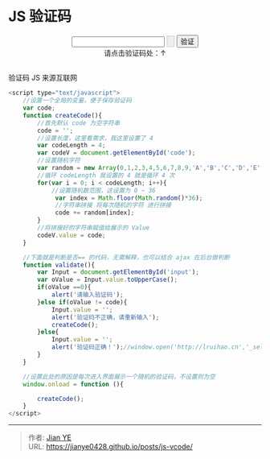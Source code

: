 # JS 验证码


<style type="text/css">
	#code{  
        font-family:Arial;  
        font-style:italic;  
        font-weight:bold;  
        border:2px solid #ddd;
        letter-spacing:9px;  
        color:blue;
        font-size: 15px; 
    }
</style>

<script type="text/javascript">
	//设置一个全局的变量，便于保存验证码
    var code;
    function createCode(){
        //首先默认 code 为空字符串
        code = '';
        //设置长度，这里看需求，我这里设置了 4
        var codeLength = 4;
        var codeV = document.getElementById('code');
        //设置随机字符
        var random = new Array('人','徒','知','枯','坐','息','思','为','进','德','之','功','殊','不','知','上','达','之', '士','圆','通','定','慧','体','用','双','修','即','动','而','静','虽','撄','而','宁');
        //循环 codeLength 我设置的 4 就是循环 4 次
        for(var i = 0; i < codeLength; i++){
            //设置随机数范围，这设置为 0 ~ 36
             var index = Math.floor(Math.random()*35);
             //字符串拼接 将每次随机的字符 进行拼接
             code += random[index]; 
        }
        //将拼接好的字符串赋值给展示的 Value
        codeV.value = code;
    }

    //下面就是判断是否== 的代码，无需解释
    function validate(){
        var Input = document.getElementById('input');
        var oValue = Input.value.toUpperCase();
        if(oValue ==0){
            alert('请输入验证码');
        }else if(oValue != code){
            Input.value = '';
            alert('验证码不正确，请重新输入');
            createCode();
        }else{
            Input.value = '';
            alert('验证码正确！');//window.open('http://lruihao.cn','_self');
        }
    }

    //设置此处的原因是每次进入界面展示一个随机的验证码，不设置则为空
    window.onload = function (){

        createCode();
    }
</script>

<div align="center">  
    <input type = "text" id = "input" value="" /> <input type = "button" id="code" onclick="createCode()"/> <input class="btn" type = "button" value = "验证" onclick = "validate()"/> 
    <br/>请点击验证码处：↑ 
</div>

## <!--more-->

验证码 JS 来源互联网

```javascript 验证码 js
<script type="text/javascript">
	//设置一个全局的变量，便于保存验证码
    var code;
    function createCode(){
        //首先默认 code 为空字符串
        code = '';
        //设置长度，这里看需求，我这里设置了 4
        var codeLength = 4;
        var codeV = document.getElementById('code');
        //设置随机字符
        var random = new Array(0,1,2,3,4,5,6,7,8,9,'A','B','C','D','E','F','G','H','I','J','K','L','M','N','O','P','Q','R', 'S','T','U','V','W','X','Y','Z');
        //循环 codeLength 我设置的 4 就是循环 4 次
        for(var i = 0; i < codeLength; i++){
            //设置随机数范围，这设置为 0 ~ 36
             var index = Math.floor(Math.random()*36);
             //字符串拼接 将每次随机的字符 进行拼接
             code += random[index];
        }
        //将拼接好的字符串赋值给展示的 Value
        codeV.value = code;
    }

    //下面就是判断是否== 的代码，无需解释，也可以结合 ajax 在后台做判断
    function validate(){
        var Input = document.getElementById('input');
        var oValue = Input.value.toUpperCase();
        if(oValue ==0){
            alert('请输入验证码');
        }else if(oValue != code){
            Input.value = '';
            alert('验证码不正确，请重新输入');
            createCode();
        }else{
            Input.value = '';
            alert('验证码正确！');//window.open('http://lruihao.cn','_self');
        }
    }

    //设置此处的原因是每次进入界面展示一个随机的验证码，不设置则为空
    window.onload = function (){

        createCode();
    }
</script>
```


---

> 作者: [Jian YE](https://github.com/jianye0428)  
> URL: https://jianye0428.github.io/posts/js-vcode/  

